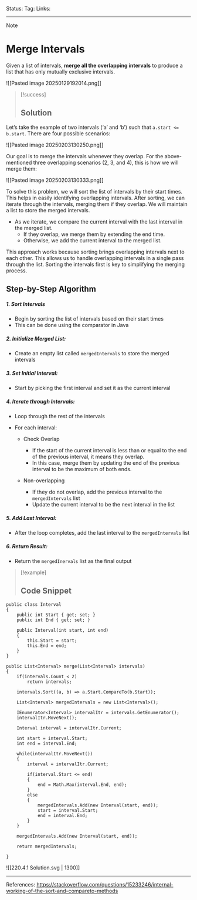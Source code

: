Status: 
Tag:
Links:

---
> [!note] 
>  # Merge Intervals

Given a list of intervals, **merge all the overlapping intervals** to produce a list that has only mutually exclusive intervals.

![[Pasted image 20250129192014.png]]


> [!success] 
> ## Solution 

Let’s take the example of two intervals (‘a’ and ‘b’) such that `a.start <= b.start`. There are four possible scenarios:

![[Pasted image 20250203130250.png]]

Our goal is to merge the intervals whenever they overlap. For the above-mentioned three overlapping scenarios (2, 3, and 4), this is how we will merge them:

![[Pasted image 20250203130333.png]]

To solve this problem, we will sort the list of intervals by their start times. This helps in easily identifying overlapping intervals. After sorting, we can iterate through the intervals, merging them if they overlap. We will maintain a list to store the merged intervals.

   - As we iterate, we compare the current interval with the last interval in the merged list. 
	   - If they overlap, we merge them by extending the end time. 
	   - Otherwise, we add the current interval to the merged list.


This approach works because sorting brings overlapping intervals next to each other. This allows us to handle overlapping intervals in a single pass through the list. Sorting the intervals first is key to simplifying the merging process.


## Step-by-Step Algorithm

##### 1. Sort Intervals

   - Begin by sorting the list of intervals based on their start times
   - This can be done using the comparator in Java

##### 2. Initialize Merged List:

   - Create an empty list called `mergedIntervals` to store the merged intervals

##### 3. Set Initial Interval:

   - Start by picking the first interval and set it as the current interval

##### 4. Iterate through Intervals:

   - Loop through the rest of the intervals

   - For each interval:

	   - Check Overlap
		   - If the start of the current interval is less than or equal to the end of the previous interval, it means they overlap.
		   - In this case, merge them by updating the end of the previous interval to be the maximum of both ends.

	   - Non-overlapping
		   - If they do not overlap, add the previous interval to the `mergedIntervals` list
		   - Update the current interval to be the next interval in the list

##### 5. Add Last Interval:

   - After the loop completes, add the last interval to the `mergedIntervals` list

##### 6. Return Result:

   - Return the `mergedInervals` list as the final output



> [!example] 
>  ## Code Snippet

``` run-csharp
public class Interval
{
	public int Start { get; set; }
	public int End { get; set; }
	
	public Interval(int start, int end)
	{
		this.Start = start;
		this.End = end;
	}	
}
```

``` run-csharp
public List<Interval> merge(List<Interval> intervals)
{
	if(intervals.Count < 2)
		return intervals;
	
	intervals.Sort((a, b) => a.Start.CompareTo(b.Start));
	
	List<Interval> mergedIntervals = new List<Interval>();
	
	IEnumerator<Interval> intervalItr = intervals.GetEnumerator();
	intervalItr.MoveNext();
	
	Interval interval = intervalItr.Current;
	
	int start = interval.Start;
	int end = interval.End;
	
	while(intervalItr.MoveNext())
	{
		interval = intervalItr.Current;
		
		if(interval.Start <= end)
		{
			end = Math.Max(interval.End, end);
		}
		else
		{
			mergedIntervals.Add(new Interval(start, end));
			start = interval.Start;
			end = interval.End;
		}
	}
	
	mergedIntervals.Add(new Interval(start, end));
	
	return mergedIntervals;

}
```


![[220.4.1 Solution.svg | 1300]]


---
References: https://stackoverflow.com/questions/15233246/internal-working-of-the-sort-and-compareto-methods